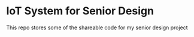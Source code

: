 # IoT System for Senior Design
This repo stores some of the shareable code for my senior design project
